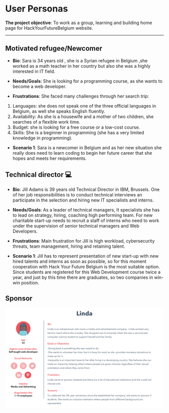 # User Personas

**The project objective**: To work as a group, learning and building home page
for HackYourFutureBelgium website.

<!-- some introduction -->

---

<!-- a persona -->

## Motivated refugee/Newcomer

- **Bio**: Sara is 34 years old , she is a Syrian refugee in Belgium ,she worked
  as a math teacher in her country but also she was a highly interested in IT
  field.

- **Needs/Goals**: She is looking for a programming course, as she wants to
  become a web developer.

- **Frustrations**: She faced many challenges through her search trip:

1. Languages: she does not speak one of the three official languages in Belgium,
   as well she speaks English fluently.
2. Availability: As she is a housewife and a mother of two children, she
   searches of a flexible work time.
3. Budget: she is looking for a free course or a low-cost course.
4. Skills: She is a beginner in programming (she has a very limited knowledge in
   programming).

- **Scenario 1**: Sara is a newcomer in Belgium and as her new situation she
  really does need to learn coding to begin her future career that she hopes and
  meets her requirements.

## Technical director 💻

- **Bio**: Jill Adams is 39 years old Technical Director in IBM, Brussels. One
  of her job responsibilities is to conduct technical interviews an participate
  in the selection and hiring new IT specialists and interns.

- **Needs/Goals**: As a leader of technical managers, It specialists she has to
  lead on strategy, hiring, coaching high performing team. For new charitable
  start-up needs to recruit a staff of interns who need to work under the
  supervision of senior technical managers and Web Developers.

- **Frustrations**: Main frustration for Jill is high workload, cybersecurity
  threats, team management, hiring and retaining talent.

- **Scenario 1**: Jill has to represent presentation of new start-up with new
  hired talents and interns as soon as possible, so for this moment cooperation
  with Hack Your Future Belgium is the most suitable option. Since students are
  registered for this Web Development course twice a year, and just by this time
  there are graduates, so two companies in win-win position.

## Sponsor

![sponsor](assets/user_persona2.png)
